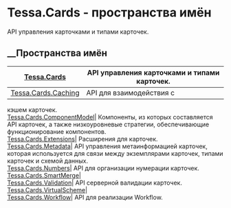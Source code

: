 # Tessa.Cards - пространства имён
API управления карточками и типами карточек.
##  __Пространства имён
[Tessa.Cards](N_Tessa_Cards.htm)| API управления карточками и типами карточек.  
---|---  
[Tessa.Cards.Caching](N_Tessa_Cards_Caching.htm)| API для взаимодействия с
кэшем карточек.  
[Tessa.Cards.ComponentModel](N_Tessa_Cards_ComponentModel.htm)| Компоненты, из
которых составляется API карточек, а также низкоуровневые стратегии,
обеспечивающие функционирование компонентов.  
[Tessa.Cards.Extensions](G_Tessa_Cards_Extensions.htm)| Расширения для
карточек.  
[Tessa.Cards.Metadata](N_Tessa_Cards_Metadata.htm)| API управления
метаинформацией карточек, которая используется для связи между экземплярами
карточек, типами карточек и схемой данных.  
[Tessa.Cards.Numbers](N_Tessa_Cards_Numbers.htm)| API для организации
нумерации карточек.  
[Tessa.Cards.SmartMerge](G_Tessa_Cards_SmartMerge.htm)|  
[Tessa.Cards.Validation](N_Tessa_Cards_Validation.htm)| API серверной
валидации карточек.  
[Tessa.Cards.VirtualScheme](N_Tessa_Cards_VirtualScheme.htm)|  
[Tessa.Cards.Workflow](N_Tessa_Cards_Workflow.htm)| API для реализации
Workflow.
